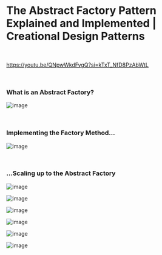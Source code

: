 # The Abstract Factory Pattern Explained and Implemented | Creational Design Patterns

<br>

https://youtu.be/QNpwWkdFvgQ?si=kTxT_NfD8PzAbWtL

<br>

### What is an Abstract Factory?

![image](https://github.com/user-attachments/assets/739dc79c-cca5-4f68-a74e-5d7bc76f863d)

<br>

### Implementing the Factory Method...
![image](https://github.com/user-attachments/assets/1eb335cf-7403-45a1-aa3f-95ebfe080a86)

<br>

### ...Scaling up to the Abstract Factory
![image](https://github.com/user-attachments/assets/04596eec-2213-4a06-b0ad-5db10f8f9174)

![image](https://github.com/user-attachments/assets/77dee1b5-94f7-4421-8792-b937d88f3c4b)


![image](https://github.com/user-attachments/assets/cfa03943-fc05-41c9-8a50-595ec2189574)

![image](https://github.com/user-attachments/assets/7388de04-01e6-4a4d-88a3-d3ca822ea798)

![image](https://github.com/user-attachments/assets/e7e12438-ab87-4b73-930d-4cd9ab9197e3)

![image](https://github.com/user-attachments/assets/5ca0d85a-9ec7-418d-9454-8b6cb29da526)
